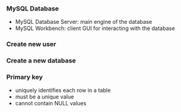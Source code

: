 ### MySQL Database
- MySQL Database Server: main engine of the database
- MySQL Workbench: client GUI for interacting with the database

### Create new user


### Create a new database

### Primary key
- uniquely identifies each row in a table
- must be a unique value
- cannot contain NULL values
